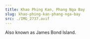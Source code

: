 ```yaml
---
title: Khao Phing Kan, Phang Nga Bay
slug: khao-phing-kan-phang-nga-bay
src: ./IMG_2737.avif
---
```

Also known as James Bond Island.
